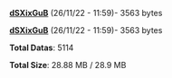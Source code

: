 [**dSXixGuB**](/data/dSXixGuB.txt) (26/11/22 - 11:59)- 3563 bytes

[**dSXixGuB**](/data/dSXixGuB.txt) (26/11/22 - 11:59)- 3563 bytes

**Total Datas**: 5114

**Total Size**: 28.88 MB / 28.9 MB